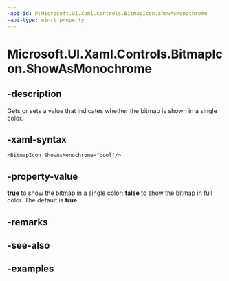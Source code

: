 ```yaml
---
-api-id: P:Microsoft.UI.Xaml.Controls.BitmapIcon.ShowAsMonochrome
-api-type: winrt property
---
```


<!-- Property syntax.
public bool ShowAsMonochrome { get;  set; }
-->

# Microsoft.UI.Xaml.Controls.BitmapIcon.ShowAsMonochrome

## -description

Gets or sets a value that indicates whether the bitmap is shown in a single color.

## -xaml-syntax

```xaml
<BitmapIcon ShowAsMonochrome="bool"/>
```

## -property-value

**true** to show the bitmap in a single color; **false** to show the bitmap in full color. The default is **true.**

## -remarks

## -see-also

## -examples

